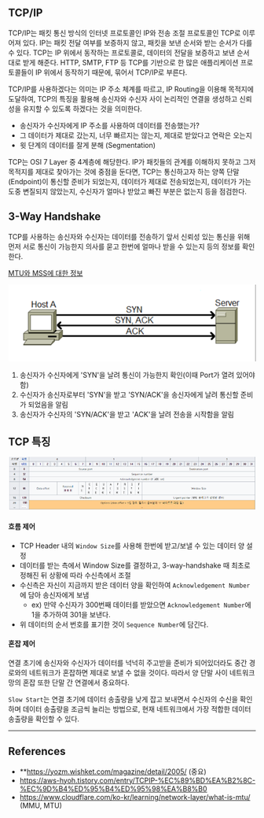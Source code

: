 ## TCP/IP
TCP/IP는 패킷 통신 방식의 인터넷 프로토콜인 IP와 전송 조절 프로토콜인 TCP로 이루어져 있다. IP는 패킷 전달 여부를 보증하지 않고, 패킷을 보낸 순서와 받는 순서가 다를 수 있다. TCP는 IP 위에서 동작하는 프로토콜로, 데이터의 전달을 보증하고 보낸 순서대로 받게 해준다. HTTP, SMTP, FTP 등 TCP를 기반으로 한 많은 애플리케이션 프로토콜들이 IP 위에서 동작하기 때문에, 묶어서 TCP/IP로 부른다.

TCP/IP를 사용하겠다는 의미는 IP 주소 체계를 따르고, IP Routing을 이용해 목적지에 도달하여, TCP의 특징을 활용해 송신자와 수신자 사이 논리적인 연결을 생성하고 신뢰성을 유지할 수 있도록 하겠다는 것을 의미한다.

- 송신자가 수신자에게 IP 주소를 사용하여 데이터를 전송했는가?
- 그 데이터가 제대로 갔는지, 너무 빠르지는 않는지, 제대로 받았다고 연락은 오는지
- 윗 단계의 데이터를 잘게 분해 (Segmentation)

TCP는 OSI 7 Layer 중 4계층에 해당한다. IP가 패킷들의 관계를 이해하지 못하고 그저 목적지를 제대로 찾아가는 것에 중점을 둔다면, TCP는 통신하고자 하는 양쪽 단말(Endpoint)이 통신할 준비가 되었는지, 데이터가 제대로 전송되었는지, 데이터가 가는 도중 변질되지 않았는지, 수신자가 얼마나 받았고 빠진 부분은 없는지 등을 점검한다.



## 3-Way Handshake
TCP를 사용하는 송신자와 수신자는 데이터를 전송하기 앞서 신뢰성 있는 통신을 위해 먼저 서로 통신이 가능한지 의사를 묻고 한번에 얼마나 받을 수 있는지 등의 정보를 확인한다. 

[MTU와 MSS에 대한 정보](https://www.cloudflare.com/ko-kr/learning/network-layer/what-is-mtu/)

![](images/socket-programming/3way.png)

1. 송신자가 수신자에게 'SYN'을 날려 통신이 가능한지 확인(이때 Port가 열려 있어야 함)
2. 수신자가 송신자로부터 'SYN'을 받고 'SYN/ACK'을 송신자에게 날려 통신할 준비가 되었음을 알림
3. 송신자가 수신자의 'SYN/ACK'을 받고 'ACK'을 날려 전송을 시작함을 알림



## TCP 특징

![](images/socket-programming/tcp-header.png)
#### 흐름 제어
- TCP Header 내의 `Window Size`를 사용해 한번에 받고/보낼 수 있는 데이터 양 설정
- 데이터를 받는 측에서 Window Size를 결정하고, 3-way-handshake 때 최초로 정해진 뒤 상황에 따라 수신측에서 조절
- 수신측은 자신이 지금까지 받은 데이터 양을 확인하여 `Acknowledgement Number`에 담아 송신자에게 보냄
	- ex) 만약 수신자가 300번째 데이터를 받았으면 `Acknowledgement Number`에 1을 추가하여 301을 보낸다.
- 위 데이터의 순서 번호를 표기한 것이 `Sequence Number`에 담긴다.

#### 혼잡 제어
연결 초기에 송신자와 수신자가 데이터를 넉넉히 주고받을 준비가 되어있더라도 중간 경로와의 네트워크가 혼잡하면 제대로 보낼 수 없을 것이다. 따라서 양 단말 사이 네트워크 망의 혼잡 또한 단말 간 연결에서 중요하다.

`Slow Start`는 연결 초기에 데이터 송출량을 낮게 잡고 보내면서 수신자의 수신을 확인하며 데이터 송출량을 조금씩 늘리는 방법으로, 현재 네트워크에서 가장 적합한 데이터 송출량을 확인할 수 있다.


---
## References
- **https://yozm.wishket.com/magazine/detail/2005/ (중요)
- https://aws-hyoh.tistory.com/entry/TCPIP-%EC%89%BD%EA%B2%8C-%EC%9D%B4%ED%95%B4%ED%95%98%EA%B8%B0
- https://www.cloudflare.com/ko-kr/learning/network-layer/what-is-mtu/ (MMU, MTU)